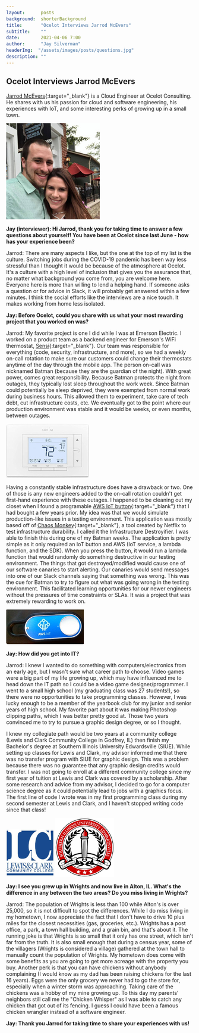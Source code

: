 ```yaml
---
layout:      posts
background:  shorterBackground
title:       "Ocelot Interviews Jarrod McEvers"
subtitle:    ""
date:        2021-04-06 7:00
author:      "Jay Silverman"
headerImg:  "/assets/images/posts/questions.jpg"
description: ""
---
```


## Ocelot Interviews Jarrod McEvers

[Jarrod McEvers](https://www.linkedin.com/in/jarrod-mcevers-39b02670/){:target="_blank"} is a Cloud Engineer at Ocelot Consulting. He shares with us his passion for cloud and software engineering, his experiences with IoT, and some interesting perks of growing up in a small town.

![Jarrod McEvers](/assets/images/posts/2021-04-06-interview-jarrod/jarrod.jpg)

**Jay (interviewer): Hi Jarrod, thank you for taking time to answer a few questions about yourself! You have been at Ocelot since last June - how has your experience been?**

Jarrod: There are many aspects I like, but the one at the top of my list is the culture. Switching jobs during the COVID-19 pandemic has been way less stressful than I thought it would be because of the atmosphere at Ocelot. It's a culture with a high level of inclusion that gives you the assurance that, no matter what background you come from, you are welcome here. Everyone here is more than willing to lend a helping hand. If someone asks a question or for advice in Slack, it will probably get answered within a few minutes. I think the social efforts like the interviews are a nice touch. It makes working from home less isolated.

**Jay: Before Ocelot, could you share with us what your most rewarding project that you worked on was?**

Jarrod: My favorite project is one I did while I was at Emerson Electric. I worked on a product team as a backend engineer for Emerson's WiFi thermostat, [Sensi](https://sensi.emerson.com/en-us/products/wifi-thermostat){:target="_blank"}. Our team was responsible for everything (code, security, infrastructure, and more), so we had a weekly on-call rotation to make sure our customers could change their thermostats anytime of the day through the mobile app. The person on-call was nicknamed Batman (because they are the guardian of the night). With great power, comes great responsibility. Because Batman protects the night from outages, they typically lost sleep throughout the work week. Since Batman could potentially be sleep deprived, they were exempted from normal work during business hours. This allowed them to experiment, take care of tech debt, cut infrastructure costs, etc. We eventually got to the point where our production environment was stable and it would be weeks, or even months, between outages.

![Sensi](/assets/images/posts/2021-04-06-interview-jarrod/sensi.jpg)

Having a constantly stable infrastructure does have a drawback or two. One of those is any new engineers added to the on-call rotation couldn't get first-hand experience with these outages. I happened to be cleaning out my closet when I found a programable [AWS IoT button](https://www.amazon.com/gp/product/B01C7WE5WM){:target="_blank"} that I had bought a few years prior. My idea was that we would simulate production-like issues in a testing environment. This application was mostly based off of [Chaos Monkey](https://netflix.github.io/chaosmonkey/){:target="_blank"}, a tool created by Netflix to test infrastructure durability. I called it the Infrastructure Destroyifier. I was able to finish this during one of my Batman weeks. The application is pretty simple as it only required an IoT button and AWS (IoT service, a lambda function, and the SDK). When you press the button, it would run a lambda function that would randomly do something destructive in our testing environment. The things that got destroyed/modified would cause one of our software canaries to start alerting. Our canaries would send messages into one of our Slack channels saying that something was wrong. This was the cue for Batman to try to figure out what was going wrong in the testing environment. This facilitated learning opportunities for our newer engineers without the pressures of time constraints or SLAs. It was a project that was extremely rewarding to work on.

![AWS IoT](/assets/images/posts/2021-04-06-interview-jarrod/aws-iot.jpg)

**Jay: How did you get into IT?**

Jarrod: I knew I wanted to do something with computers/electronics from an early age, but I wasn't sure what career path to choose. Video games were a big part of my life growing up, which may have influenced me to head down the IT path so I could be a video game designer/programmer. I went to a small high school (my graduating class was 27 students!), so there were no opportunities to take programming classes. However, I was lucky enough to be a member of the yearbook club for my junior and senior years of high school. My favorite part about it was making Photoshop clipping paths, which I was better pretty good at. Those two years convinced me to try to pursue a graphic design degree, or so I thought.

I knew my collegiate path would be two years at a community college (Lewis and Clark Community College in Godfrey, IL) then finish my Bachelor's degree at Southern Illinois University Edwardsville (SIUE). While setting up classes for Lewis and Clark, my advisor informed me that there was no transfer program with SIUE for graphic design. This was a problem because there was no guarantee that any graphic design credits would transfer. I was not going to enroll at a different community college since my first year of tuition at Lewis and Clark was covered by a scholarship. After some research and advice from my advisor, I decided to go for a computer science degree as it could potentially lead to jobs with a graphics focus. The first line of code I wrote was in my first programming class during my second semester at Lewis and Clark, and I haven't stopped writing code since that class!

![AWS IoT](/assets/images/posts/2021-04-06-interview-jarrod/lewis-and-clark.jpg)
![AWS IoT](/assets/images/posts/2021-04-06-interview-jarrod/SIUE.png)

**Jay: I see you grew up in Wrights and now live in Alton, IL. What's the difference in any between the two areas? Do you miss living in Wrights?**

Jarrod: The population of Wrights is less than 100 while Alton's is over 25,000, so it is not difficult to spot the differences. While I do miss living in my hometown, I now appreciate the fact that I don't have to drive 10 plus miles for the closest necessities (gas, groceries, etc.). Wrights has a post office, a park, a town hall building, and a grain bin, and that's about it. The running joke is that Wrights is so small that it only has one street, which isn't far from the truth. It is also small enough that during a census year, some of the villagers (Wrights is considered a village) gathered at the town hall to manually count the population of Wrights. My hometown does come with some benefits as you are going to get more acreage with the property you buy. Another perk is that you can have chickens without anybody complaining (I would know as my dad has been raising chickens for the last 16 years). Eggs were the only grocery we never had to go the store for, especially when a winter storm was approaching. Taking care of the chickens was a hobby of my mine growing up. To this day my parents' neighbors still call me the "Chicken Whisper" as I was able to catch any chicken that got out of its fencing. I guess I could have been a famous chicken wrangler instead of a software engineer.

**Jay: Thank you Jarrod for taking time to share your experiences with us!**
